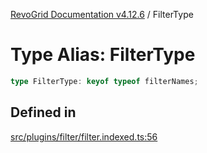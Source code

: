 [RevoGrid Documentation v4.12.6](README.md) / FilterType

# Type Alias: FilterType

```ts
type FilterType: keyof typeof filterNames;
```

## Defined in

[src/plugins/filter/filter.indexed.ts:56](https://github.com/revolist/revogrid/blob/293c9e1b6198b802a0690dc2e0b9faebd722e77f/src/plugins/filter/filter.indexed.ts#L56)
